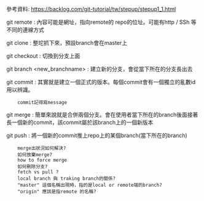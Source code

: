 參考資料: https://backlog.com/git-tutorial/tw/stepup/stepup1_1.html

git remote : 內容可能是網址，指向remote的 repo的位址。可能有http / SSh 等不同的連線方式

git clone <url> : 整坨抓下來，預設branch會在master上

git checkout <branchname> : 切換到分支<branchname>上面

git branch <new_branchname> : 建立新的分支，會從當下所在的分支長出去

git commit : 其實就是建立一個正式的版本。每個commit會有一個獨立的亂數id用以辨識。

        commit記得寫message

git merge : 簡單來說就是合併兩個分支。會在使用者當下所在的branch後面接著長一個新的commit，該commit屬於該branch上的一個新版本

git push : 將一個新的commit推上repo上的某個branch(當下所在的branch)


        merge出狀況如何解決?
        如何放棄merge?
        how to force merge
        如何刪除分支?
        fetch vs pull ?
        local branch 與 traking branch的關係?
        "master" 這個名稱出現時，指的是local or remote端的branch?
        "origin" 應該是指remote 的名稱?



